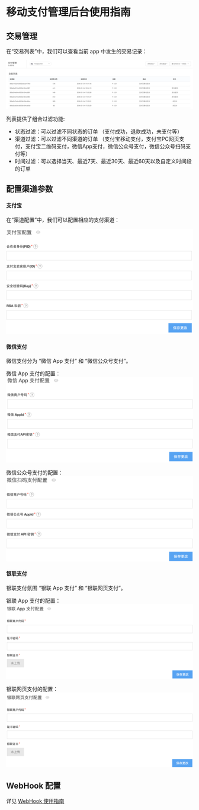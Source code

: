 # 移动支付管理后台使用指南

## 交易管理
在“交易列表”中，我们可以查看当前 app 中发生的交易记录：

![](../../../images/pay_records.png)

列表提供了组合过滤功能:

* 状态过滤：可以过滤不同状态的订单 （支付成功，退款成功，未支付等）
* 渠道过滤：可以过滤不同渠道的订单 （支付宝移动支付，支付宝PC网页支付，支付宝二维码支付，微信App支付，微信公众号支付，微信公众号扫码支付等）
* 时间过滤：可以选择当天、最近7天、最近30天、最近60天以及自定义时间段的订单

## 配置渠道参数

#### 支付宝

在“渠道配置”中，我们可以配置相应的支付渠道：

![](../../../images/pay_channel_ali.png)

#### 微信支付
微信支付分为 “微信 App 支付” 和 “微信公众号支付”。

微信 App 支付的配置：
![](../../../images/pay_channel_wxapp.png)

微信公众号支付的配置：
![](../../../images/pay_channel_wxnative.png)

#### 银联支付
银联支付氛围 “银联 App 支付” 和 “银联网页支付”。

银联 App 支付的配置：
![](../../../images/pay_channel_unipayapp.png)

银联网页支付的配置：
![](../../../images/pay_channel_unipayweb.png)


## WebHook 配置
详见 [WebHook 使用指南](ML_DOCS_LINK_PLACEHOLDER_USERMANUAL#MAXPAY_WEBHOOK)
